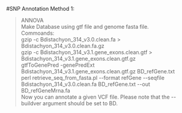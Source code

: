 #SNP Annotation
Method 1: <br>
>ANNOVA<br>
>Make Database using gtf file and genome fasta file.<br>
>Commoands:<br>
>gzip -c Bdistachyon_314_v3.0.clean.fa > Bdistachyon_314_v3.0.clean.fa.gz <br>
>gzip -c Bdistachyon_314_v3.1.gene_exons.clean.gtf > Bdistachyon_314_v3.1.gene_exons.clean.gtf.gz <br>
>gtfToGenePred -genePredExt Bdistachyon_314_v3.1.gene_exons.clean.gtf.gz BD_refGene.txt<br>
>perl retrieve_seq_from_fasta.pl --format refGene --seqfile Bdistachyon_314_v3.0.clean.fa BD_refGene.txt --out BD_refGeneMrna.fa <br>
>Now you can annotate a given VCF file. Please note that the --buildver argument should be set to BD. <br>
 



